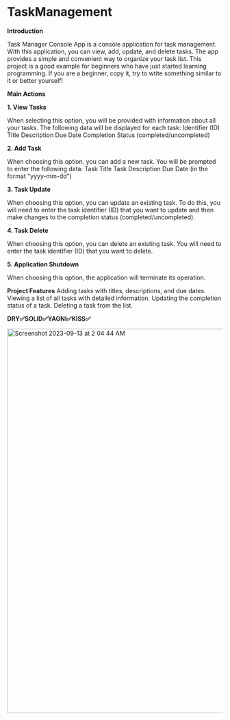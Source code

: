  # TaskManagement

**Introduction**

Task Manager Console App is a console application for task management. With this application, you can view, add, update, and delete tasks. The app provides a simple and convenient way to organize your task list. This project is a good example for beginners who have just started learning programming. If you are a beginner, copy it, try to wtite something similar to it or better yourself!

**Main Actions**

**1. View Tasks**

When selecting this option, you will be provided with information about all your tasks. The following data will be displayed for each task:
Identifier (ID)
Title
Description
Due Date
Completion Status (completed/uncompleted)

**2. Add Task**

When choosing this option, you can add a new task. You will be prompted to enter the following data:
Task Title
Task Description
Due Date (in the format "yyyy-mm-dd")

**3. Task Update**

When choosing this option, you can update an existing task. To do this, you will need to enter the task identifier (ID) that you want to update and then make changes to the completion status (completed/uncompleted).

**4. Task Delete**

When choosing this option, you can delete an existing task. You will need to enter the task identifier (ID) that you want to delete.

**5. Application Shutdown**

When choosing this option, the application will terminate its operation.

**Project Features**
Adding tasks with titles, descriptions, and due dates.
Viewing a list of all tasks with detailed information.
Updating the completion status of a task.
Deleting a task from the list.

**DRY✅SOLID✅YAGNI✅KISS✅**

<img width="898" alt="Screenshot 2023-09-13 at 2 04 44 AM" src="https://github.com/ZafarUrakov/TaskManagement/assets/138094771/1cab9314-fb34-4c84-a45d-8fd27d265531">


